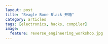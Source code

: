 ```yaml
---
layout: post
title: "Beagle Bone Black 开箱"
category: articles
tags: [electronics, hacks, compiler]
image:
  feature: reverse_engineering_workshop.jpg
---
```

